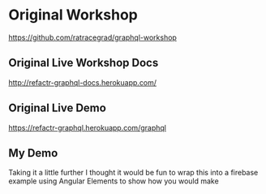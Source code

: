 # Original Workshop

https://github.com/ratracegrad/graphql-workshop

## Original Live Workshop Docs

http://refactr-graphql-docs.herokuapp.com/

## Original Live Demo

https://refactr-graphql.herokuapp.com/graphql

## My Demo

Taking it a little further I thought it would be fun to wrap this into a firebase example using Angular Elements to show how you would make
